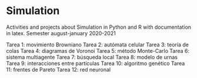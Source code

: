 # Simulation
Activities and projects about Simulation in Python and R with documentation in latex. Semester august-january 2020-2021

Tarea 1: movimiento Browniano
Tarea 2: autómata celular 
Tarea 3: teoría de colas 
Tarea 4: diagramas de Voronoi 
Tarea 5: método Monte-Carlo 
Tarea 6: sistema multiagente 
Tarea 7: búsqueda local 
Tarea 8: modelo de urnas 
Tarea 9: interacciones entre partículas 
Tarea 10: algoritmo genético 
Tarea 11: frentes de Pareto 
Tarea 12: red neuronal 
